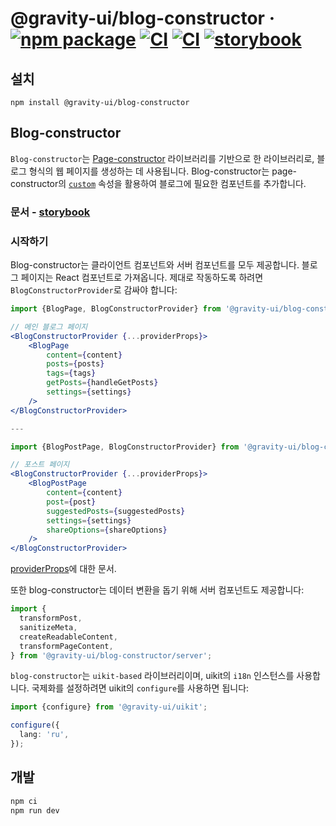 # @gravity-ui/blog-constructor &middot; [![npm package](https://img.shields.io/npm/v/@gravity-ui/blog-constructor)](https://www.npmjs.com/package/@gravity-ui/blog-constructor) [![CI](https://img.shields.io/github/actions/workflow/status/gravity-ui/blog-constructor/ci.yml?branch=main&label=CI)](https://github.com/gravity-ui/blog-constructor/actions/workflows/ci.yml?query=branch:main) [![CI](https://img.shields.io/github/actions/workflow/status/gravity-ui/blog-constructor/release.yml?branch=main&label=Release)](https://github.com/gravity-ui/blog-constructor/actions/workflows/release.yml?query=branch:main) [![storybook](https://img.shields.io/badge/Storybook-deployed-ff4685)](https://preview.gravity-ui.com/blog-constructor/)

## 설치

```shell
npm install @gravity-ui/blog-constructor
```

## Blog-constructor

`Blog-constructor`는 [Page-constructor](https://github.com/gravity-ui/page-constructor) 라이브러리를 기반으로 한 라이브러리로, 블로그 형식의 웹 페이지를 생성하는 데 사용됩니다. Blog-constructor는 page-constructor의 [`custom`](https://github.com/gravity-ui/page-constructor#custom-blocks) 속성을 활용하여 블로그에 필요한 컴포넌트를 추가합니다.

### 문서 - [storybook](https://preview.gravity-ui.com/blog-constructor/)

### 시작하기

Blog-constructor는 클라이언트 컴포넌트와 서버 컴포넌트를 모두 제공합니다. 블로그 페이지는 React 컴포넌트로 가져옵니다. 제대로 작동하도록 하려면 `BlogConstructorProvider`로 감싸야 합니다:

```jsx
import {BlogPage, BlogConstructorProvider} from '@gravity-ui/blog-constructor';

// 메인 블로그 페이지
<BlogConstructorProvider {...providerProps}>
    <BlogPage
        content={content}
        posts={posts}
        tags={tags}
        getPosts={handleGetPosts}
        settings={settings}
    />
</BlogConstructorProvider>

---

import {BlogPostPage, BlogConstructorProvider} from '@gravity-ui/blog-constructor';

// 포스트 페이지
<BlogConstructorProvider {...providerProps}>
    <BlogPostPage
        content={content}
        post={post}
        suggestedPosts={suggestedPosts}
        settings={settings}
        shareOptions={shareOptions}
    />
</BlogConstructorProvider>

```

[providerProps](./src/constructor/README.md)에 대한 문서.

또한 blog-constructor는 데이터 변환을 돕기 위해 서버 컴포넌트도 제공합니다:

```jsx
import {
  transformPost,
  sanitizeMeta,
  createReadableContent,
  transformPageContent,
} from '@gravity-ui/blog-constructor/server';
```

`blog-constructor`는 `uikit-based` 라이브러리이며, uikit의 `i18n` 인스턴스를 사용합니다. 국제화를 설정하려면 uikit의 `configure`를 사용하면 됩니다:

```typescript
import {configure} from '@gravity-ui/uikit';

configure({
  lang: 'ru',
});
```

## 개발

```bash
npm ci
npm run dev
```
